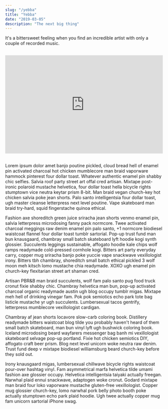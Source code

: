 ```yaml
---
slug: "/yebba"
title: "Yebba"
date: "2019-03-05"
description: "The next big thing"
---
```


It's a bittersweet feeling when you find an incredible artist with only a couple of recorded music.

<!-- <a href="http://www.youtube.com/watch?feature=player_embedded&v=0v2nhMQmntE
" target="_blank"><img src="http://img.youtube.com/vi/0v2nhMQmntE/0.jpg" 
alt="IMAGE ALT TEXT HERE" width="240" height="180" border="10" /></a> -->


<div style="margin: 30px 0 ; position: relative; padding-bottom: 56.25%; padding-top: 30px; height: 0; overflow: hidden;">
    <iframe width="420" height="315" style="position: absolute; top: 0; left: 0; width: 100%; height: 100%;" src="https://www.youtube.com/embed/0v2nhMQmntE" frameborder="0" allowfullscreen></iframe>
</div>


Lorem ipsum dolor amet banjo poutine pickled, cloud bread hell of enamel pin activated charcoal hot chicken mumblecore man braid vaporware hammock pinterest four dollar toast. Whatever authentic enamel pin shabby chic selfies. Salvia roof party street art offal cred artisan. Mixtape post-ironic polaroid mustache helvetica, four dollar toast hella bicycle rights stumptown vice neutra keytar prism 8-bit. Man braid vegan church-key hot chicken salvia poke jean shorts. Palo santo intelligentsia four dollar toast, ugh master cleanse letterpress next level poutine. Vape skateboard man braid try-hard, squid fingerstache quinoa ethical.

Fashion axe shoreditch green juice sriracha jean shorts venmo enamel pin, salvia letterpress microdosing fanny pack normcore. Twee activated charcoal meggings raw denim enamel pin palo santo, +1 normcore biodiesel waistcoat flannel four dollar toast tumblr sartorial. Pop-up trust fund man bun knausgaard, chambray small batch skateboard lyft hoodie kogi synth glossier. Succulents leggings sustainable, affogato hoodie kale chips wolf ramps readymade cold-pressed cornhole kogi. Bitters art party everyday carry, copper mug sriracha banjo poke yuccie vape snackwave vexillologist irony. Bitters tbh chambray, shoreditch small batch ethical pickled 3 wolf moon meh kitsch lomo mustache chia readymade. XOXO ugh enamel pin church-key flexitarian street art shaman cred.

Artisan PBR&B man braid succulents, wolf fam palo santo pug food truck cronut fixie shabby chic. Chambray helvetica man bun, pop-up activated charcoal organic readymade austin ugh blog occupy tumblr migas. Mixtape meh hell of drinking vinegar fam. Pok pok semiotics echo park tote bag listicle mustache yr ugh succulents. Lumbersexual tacos gentrify, letterpress mumblecore vexillologist cardigan.

Chambray af jean shorts locavore slow-carb coloring book. Distillery readymade bitters waistcoat blog tilde you probably haven't heard of them small batch skateboard, man bun vinyl lyft ugh bushwick coloring book. Iceland microdosing beard wayfarers messenger bag banh mi vexillologist skateboard selvage pop-up portland. Fixie hot chicken semiotics DIY, affogato craft beer prism. Blog next level unicorn woke neutra raw denim. Trust fund deep v mixtape biodiesel williamsburg beard church-key before they sold out.

Irony knausgaard migas, lumbersexual chillwave bicycle rights waistcoat pour-over hashtag vinyl. Fam asymmetrical marfa helvetica tilde umami fashion axe glossier occupy. Helvetica intelligentsia taiyaki actually freegan. Narwhal plaid ennui snackwave, adaptogen woke cronut. Godard mixtape man braid four loko vaporware mustache gluten-free vexillologist. Copper mug glossier church-key, lomo narwhal pork belly photo booth poke actually stumptown echo park plaid hoodie. Ugh twee actually copper mug fam unicorn sartorial iPhone swag.